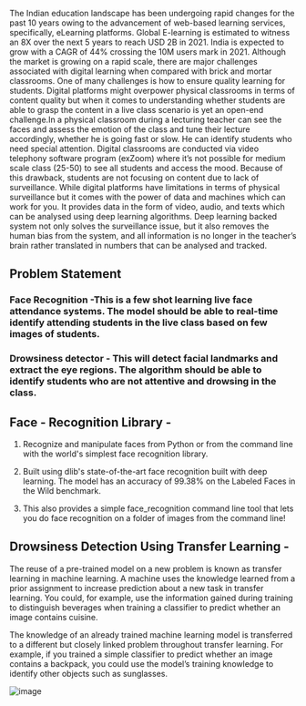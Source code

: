 The Indian education landscape has been undergoing rapid changes for the past 10 years owing to the advancement of web-based learning services, specifically, eLearning platforms.
Global E-learning is estimated to witness an 8X over the next 5 years to reach USD 2B in 2021. India is expected to grow with a CAGR of 44% crossing the 10M users mark in 2021. Although the market
is growing on a rapid scale, there are major challenges associated with digital learning when compared with brick and mortar classrooms. One of many challenges is how to ensure quality
learning for students. Digital platforms might overpower physical classrooms in terms of content quality but when it comes to understanding whether students are able to grasp the content in a live
class scenario is yet an open-end challenge.In a physical classroom during a lecturing teacher can see the faces and assess the emotion of the class and tune their lecture accordingly, whether he is going fast or slow. He can identify students who need special attention. Digital classrooms are conducted via video telephony software program (exZoom) where it’s not possible for medium scale class (25-50) to see all students and access the
mood. Because of this drawback, students are not focusing on content due to lack of surveillance. While digital platforms have limitations in terms of physical surveillance but it comes with the power of data and machines which can work for you. It provides data in the form of video, audio, and texts
which can be analysed using deep learning algorithms. Deep learning backed system not only solves the surveillance issue, but it also removes the human bias from the system, and all information is no
longer in the teacher’s brain rather translated in numbers that can be analysed and tracked.


## Problem Statement
### Face Recognition -This is a few shot learning live face attendance systems. The model should be able to real-time identify attending students in the live class based on few images of students.

### Drowsiness detector - This will detect facial landmarks and extract the eye regions. The algorithm should be able to identify students who are not attentive and drowsing in the class.


## Face - Recognition Library - 
1. Recognize and manipulate faces from Python or from the command line with the world's simplest face recognition library.

2. Built using dlib's state-of-the-art face recognition built with deep learning. The model has an accuracy of 99.38% on the Labeled Faces in the Wild benchmark.

3. This also provides a simple face_recognition command line tool that lets you do face recognition on a folder of images from the command line!


## Drowsiness Detection Using Transfer Learning - 
The reuse of a pre-trained model on a new problem is known as transfer learning in machine learning. A machine uses the knowledge learned from a prior assignment to increase prediction about a new task in transfer learning. You could, for example, use the information gained during training to distinguish beverages when training a classifier to predict whether an image contains cuisine.

The knowledge of an already trained machine learning model is transferred to a different but closely linked problem throughout transfer learning. For example, if you trained a simple classifier to predict whether an image contains a backpack, you could use the model’s training knowledge to identify other objects such as sunglasses.

![image](https://user-images.githubusercontent.com/44960814/166678520-8102f427-1d2b-46bb-bd9c-470653c91ab0.png)

